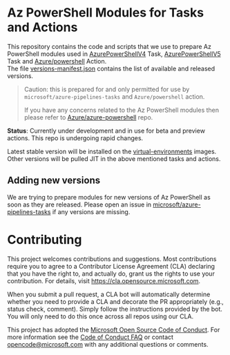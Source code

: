 # Az PowerShell Modules for Tasks and Actions
This repository contains the code and scripts that we use to prepare Az PowerShell modules used in [AzurePowerShellV4](https://github.com/microsoft/azure-pipelines-tasks/tree/master/Tasks/AzurePowerShellV4) Task, [AzurePowerShellV5](https://github.com/microsoft/azure-pipelines-tasks/tree/master/Tasks/AzurePowerShellV5) Task and [Azure/powershell](https://github.com/Azure/powershell) Action.  
The file [versions-manifest.json](./versions-manifest.json) contains the list of available and released versions.  

> Caution: this is prepared for and only permitted for use by `microsoft/azure-pipelines-tasks` and `Azure/powershell` action.
> 
> If you have any concerns related to the Az PowerShell modules then please refer to [Azure/azure-powershell](https://github.com/Azure/azure-powershell) repo.

**Status**: Currently under development and in use for beta and preview actions.  This repo is undergoing rapid changes.

Latest stable version will be installed on the [virtual-environments](https://github.com/actions/virtual-environments) images. Other versions will be pulled JIT in the above mentioned tasks and actions.

## Adding new versions
We are trying to prepare modules for new versions of Az PowerShell as soon as they are released. Please open an issue in [microsoft/azure-pipelines-tasks](https://github.com/microsoft/azure-pipelines-tasks) if any versions are missing.

# Contributing

This project welcomes contributions and suggestions.  Most contributions require you to agree to a
Contributor License Agreement (CLA) declaring that you have the right to, and actually do, grant us
the rights to use your contribution. For details, visit https://cla.opensource.microsoft.com.

When you submit a pull request, a CLA bot will automatically determine whether you need to provide
a CLA and decorate the PR appropriately (e.g., status check, comment). Simply follow the instructions
provided by the bot. You will only need to do this once across all repos using our CLA.

This project has adopted the [Microsoft Open Source Code of Conduct](https://opensource.microsoft.com/codeofconduct/).
For more information see the [Code of Conduct FAQ](https://opensource.microsoft.com/codeofconduct/faq/) or
contact [opencode@microsoft.com](mailto:opencode@microsoft.com) with any additional questions or comments.
